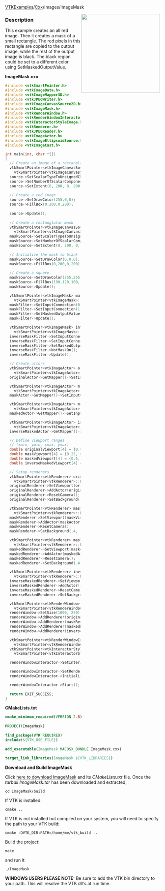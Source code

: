 [VTKExamples](/index/)/[Cxx](/Cxx)/Images/ImageMask

<img align="right" src="https://github.com/lorensen/VTKExamples/blob/gh-pages/Testing/Baseline/Images/TestImageMask.png?raw=true" width="256" />

### Description
This example creates an all red image. Then it creates a mask of a small rectangle. The red pixels in this rectangle are copied to the output image, while the rest of the output image is black. The black region could be set to a different color using SetMaskedOutputValue.

**ImageMask.cxx**
```c++
#include <vtkSmartPointer.h>
#include <vtkImageData.h>
#include <vtkImageMapper3D.h>
#include <vtkJPEGWriter.h>
#include <vtkImageCanvasSource2D.h>
#include <vtkImageMask.h>
#include <vtkRenderWindow.h>
#include <vtkRenderWindowInteractor.h>
#include <vtkInteractorStyleImage.h>
#include <vtkRenderer.h>
#include <vtkJPEGReader.h>
#include <vtkImageActor.h>
#include <vtkImageEllipsoidSource.h>
#include <vtkImageCast.h>

int main(int, char *[])
{
  // Create an image of a rectangle
  vtkSmartPointer<vtkImageCanvasSource2D> source = 
    vtkSmartPointer<vtkImageCanvasSource2D>::New();
  source->SetScalarTypeToUnsignedChar();
  source->SetNumberOfScalarComponents(3);
  source->SetExtent(0, 200, 0, 200, 0, 0);
  
  // Create a red image
  source->SetDrawColor(255,0,0);
  source->FillBox(0,200,0,200);
  
  source->Update();
  
  // Create a rectanglular mask
  vtkSmartPointer<vtkImageCanvasSource2D> maskSource = 
    vtkSmartPointer<vtkImageCanvasSource2D>::New();
  maskSource->SetScalarTypeToUnsignedChar();
  maskSource->SetNumberOfScalarComponents(1);
  maskSource->SetExtent(0, 200, 0, 200, 0, 0);
  
  // Initialize the mask to black
  maskSource->SetDrawColor(0,0,0);
  maskSource->FillBox(0,200,0,200);
  
  // Create a square
  maskSource->SetDrawColor(255,255,255); //anything non-zero means "make the output pixel equal the input pixel." If the mask is zero, the output pixel is set to MaskedValue
  maskSource->FillBox(100,120,100,120);
  maskSource->Update();

  vtkSmartPointer<vtkImageMask> maskFilter = 
    vtkSmartPointer<vtkImageMask>::New();
  maskFilter->SetInputConnection(0, source->GetOutputPort());
  maskFilter->SetInputConnection(1, maskSource->GetOutputPort());
  maskFilter->SetMaskedOutputValue(0,1,0);
  maskFilter->Update();

  vtkSmartPointer<vtkImageMask> inverseMaskFilter =
    vtkSmartPointer<vtkImageMask>::New();
  inverseMaskFilter->SetInputConnection(0, source->GetOutputPort());
  inverseMaskFilter->SetInputConnection(1, maskSource->GetOutputPort());
  inverseMaskFilter->SetMaskedOutputValue(0,1,0);
  inverseMaskFilter->NotMaskOn();
  inverseMaskFilter->Update();

  // Create actors
  vtkSmartPointer<vtkImageActor> originalActor =
    vtkSmartPointer<vtkImageActor>::New();
  originalActor->GetMapper()->SetInputConnection(source->GetOutputPort());

  vtkSmartPointer<vtkImageActor> maskActor =
    vtkSmartPointer<vtkImageActor>::New();
  maskActor->GetMapper()->SetInputConnection(maskSource->GetOutputPort());

  vtkSmartPointer<vtkImageActor> maskedActor =
    vtkSmartPointer<vtkImageActor>::New();
  maskedActor->GetMapper()->SetInputConnection(maskFilter->GetOutputPort());

  vtkSmartPointer<vtkImageActor> inverseMaskedActor =
    vtkSmartPointer<vtkImageActor>::New();
  inverseMaskedActor->GetMapper()->SetInputConnection(inverseMaskFilter->GetOutputPort());

  // Define viewport ranges
  // (xmin, ymin, xmax, ymax)
  double originalViewport[4] = {0.0, 0.0, 0.25, 1.0};
  double maskViewport[4] = {0.25, 0.0, 0.5, 1.0};
  double maskedViewport[4] = {0.5, 0.0, 0.75, 1.0};
  double inverseMaskedViewport[4] = {0.75, 0.0, 1.0, 1.0};

  // Setup renderers
  vtkSmartPointer<vtkRenderer> originalRenderer =
    vtkSmartPointer<vtkRenderer>::New();
  originalRenderer->SetViewport(originalViewport);
  originalRenderer->AddActor(originalActor);
  originalRenderer->ResetCamera();
  originalRenderer->SetBackground(.4, .5, .6);

  vtkSmartPointer<vtkRenderer> maskRenderer =
    vtkSmartPointer<vtkRenderer>::New();
  maskRenderer->SetViewport(maskViewport);
  maskRenderer->AddActor(maskActor);
  maskRenderer->ResetCamera();
  maskRenderer->SetBackground(.4, .5, .6);

  vtkSmartPointer<vtkRenderer> maskedRenderer =
    vtkSmartPointer<vtkRenderer>::New();
  maskedRenderer->SetViewport(maskedViewport);
  maskedRenderer->AddActor(maskedActor);
  maskedRenderer->ResetCamera();
  maskedRenderer->SetBackground(.4, .5, .6);

  vtkSmartPointer<vtkRenderer> inverseMaskedRenderer =
    vtkSmartPointer<vtkRenderer>::New();
  inverseMaskedRenderer->SetViewport(inverseMaskedViewport);
  inverseMaskedRenderer->AddActor(inverseMaskedActor);
  inverseMaskedRenderer->ResetCamera();
  inverseMaskedRenderer->SetBackground(.4, .5, .7);

  vtkSmartPointer<vtkRenderWindow> renderWindow =
    vtkSmartPointer<vtkRenderWindow>::New();
  renderWindow->SetSize(1000, 250);
  renderWindow->AddRenderer(originalRenderer);
  renderWindow->AddRenderer(maskRenderer);
  renderWindow->AddRenderer(maskedRenderer);
  renderWindow->AddRenderer(inverseMaskedRenderer);

  vtkSmartPointer<vtkRenderWindowInteractor> renderWindowInteractor =
    vtkSmartPointer<vtkRenderWindowInteractor>::New();
  vtkSmartPointer<vtkInteractorStyleImage> style =
    vtkSmartPointer<vtkInteractorStyleImage>::New();

  renderWindowInteractor->SetInteractorStyle(style);

  renderWindowInteractor->SetRenderWindow(renderWindow);
  renderWindowInteractor->Initialize();

  renderWindowInteractor->Start();
  
  return EXIT_SUCCESS;
}
```
**CMakeLists.txt**
```cmake
cmake_minimum_required(VERSION 2.8)
 
PROJECT(ImageMask)
 
find_package(VTK REQUIRED)
include(${VTK_USE_FILE})
 
add_executable(ImageMask MACOSX_BUNDLE ImageMask.cxx)
 
target_link_libraries(ImageMask ${VTK_LIBRARIES})
```

**Download and Build ImageMask**

Click [here to download ImageMask](https://github.com/lorensen/VTKWikiExamplesTarballs/raw/master/ImageMask.tar) and its *CMakeLists.txt* file.
Once the *tarball ImageMask.tar* has been downloaded and extracted,
```
cd ImageMask/build 
```
If VTK is installed:
```
cmake ..
```
If VTK is not installed but compiled on your system, you will need to specify the path to your VTK build:
```
cmake -DVTK_DIR:PATH=/home/me/vtk_build ..
```
Build the project:
```
make
```
and run it:
```
./ImageMask
```
**WINDOWS USERS PLEASE NOTE:** Be sure to add the VTK bin directory to your path. This will resolve the VTK dll's at run time.

